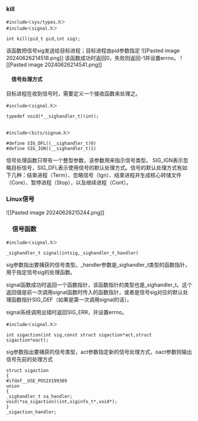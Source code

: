 
### kill

```
#include＜sys/types.h＞
#include＜signal.h＞

int kill(pid_t pid,int sig);
```

该函数把信号sig发送给目标进程；目标进程由pid参数指定
![[Pasted image 20240626214518.png]]
该函数成功时返回0，失败则返回-1并设置errno。
![[Pasted image 20240626214541.png]]

#### 　信号处理方式

目标进程在收到信号时，需要定义一个接收函数来处理之。

```
#include＜signal.h＞

typedef void(*__sighandler_t)(int);


#include＜bits/signum.h＞

#define SIG_DFL((__sighandler_t)0)
#define SIG_IGN((__sighandler_t)1)
```

信号处理函数只带有一个整型参数，该参数用来指示信号类型。
SIG_IGN表示忽略目标信号，SIG_DFL表示使用信号的默认处理方式。信号的默认处理方式有如下几种：结束进程（Term）、忽略信号（Ign）、结束进程并生成核心转储文件（Core）、暂停进程（Stop），以及继续进程（Cont）。



### Linux信号

![[Pasted image 20240626215244.png]]


### 　信号函数

```
#include＜signal.h＞

_sighandler_t signal(intsig,_sighandler_t_handler)
```

sig参数指出要捕获的信号类型。\_handler参数是_sighandler_t类型的函数指针，用于指定信号sig的处理函数。

signal函数成功时返回一个函数指针，该函数指针的类型也是_sighandler_t。这个返回值是前一次调用signal函数时传入的函数指针，或者是信号sig对应的默认处理函数指针SIG_DEF（如果是第一次调用signal的话）。

signal系统调用出错时返回SIG_ERR，并设置errno。

```
#include＜signal.h＞

int sigaction(int sig,const struct sigaction*act,struct sigaction*oact);
```

sig参数指出要捕获的信号类型，act参数指定新的信号处理方式，oact参数则输出信号先前的处理方式

```
struct sigaction
{
#ifdef__USE_POSIX199309
union
{
_sighandler_t sa_handler;
void(*sa_sigaction)(int,siginfo_t*,void*);
}
_sigaction_handler;

```

